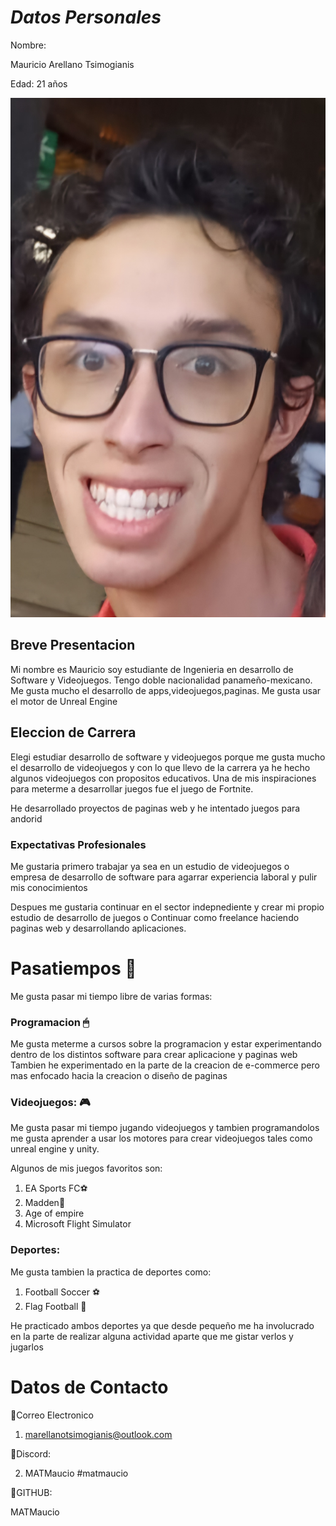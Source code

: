 # _Datos Personales_

Nombre:

Mauricio Arellano Tsimogianis

Edad: 21 años 

![YO](./img/YO.png)

## Breve Presentacion

Mi nombre es Mauricio soy estudiante de Ingenieria en desarrollo de Software y Videojuegos. Tengo doble nacionalidad panameño-mexicano. Me gusta mucho el desarrollo de apps,videojuegos,paginas.
Me gusta usar el motor de Unreal Engine

## Eleccion de Carrera

Elegi estudiar desarrollo de software y videojuegos porque  me gusta mucho el desarrollo de videojuegos y con lo que llevo de la carrera ya he hecho algunos videojuegos con propositos educativos. 
Una de mis inspiraciones para meterme a desarrollar juegos fue el juego de Fortnite.

He desarrollado proyectos de paginas web y he intentado juegos para andorid

### Expectativas Profesionales

Me gustaria primero trabajar ya sea en un estudio de videojuegos o empresa de desarrollo de software para agarrar experiencia laboral y pulir mis conocimientos

Despues me gustaria continuar en el sector indepnediente y crear mi propio estudio de desarrollo de juegos o Continuar como freelance haciendo paginas web y desarrollando aplicaciones.
# Pasatiempos 🎨

Me gusta pasar mi tiempo libre de varias formas:

### Programacion 🖱 

Me gusta meterme a cursos sobre la programacion y estar experimentando dentro de los distintos software para crear aplicacione y paginas web
Tambien he experimentado en la parte de la creacion de e-commerce pero mas enfocado hacia la creacion o diseño de paginas

### Videojuegos: 🎮

Me gusta pasar mi tiempo jugando videojuegos y tambien programandolos me gusta aprender a usar los motores para crear videojuegos tales como unreal engine y unity.

Algunos de mis juegos favoritos son:

1. EA Sports FC⚽
1. Madden🏈 
1. Age of empire
1. Microsoft Flight Simulator

### Deportes:

Me gusta tambien la practica de deportes como:

1. Football Soccer ⚽
2. Flag Football 🏈

He practicado ambos deportes ya que desde pequeño me ha involucrado en la parte de realizar alguna actividad aparte que me gistar verlos y jugarlos

# Datos de Contacto

🍲Correo Electronico

1. marellanotsimogianis@outlook.com

🍟Discord: 

2. MATMaucio #matmaucio

🧀GITHUB:

MATMaucio